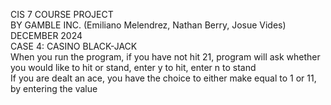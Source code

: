 <html>
  <body>
<p> CIS 7 COURSE PROJECT
<br>BY GAMBLE INC. (Emiliano Melendrez, Nathan Berry, Josue Vides)
<br> DECEMBER 2024
<br> CASE 4: CASINO BLACK-JACK
  <br> When you run the program, if you have not hit 21, program will ask whether you would like to hit or stand, enter y to hit, enter n to stand
  <br> If you are dealt an ace, you have the choice to either make equal to 1 or 11, by entering the value
</p>
</body>
</html>
